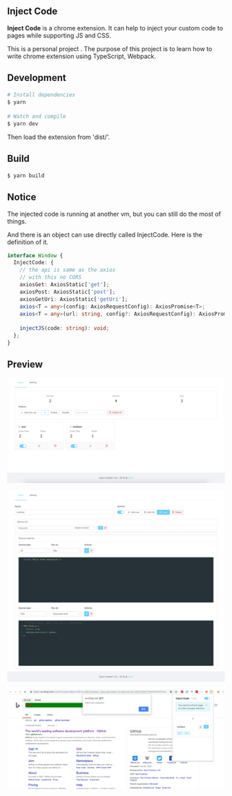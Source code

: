## Inject Code

**Inject Code** is a chrome extension. It can help to inject your custom code to pages while supporting JS and CSS.

This is a personal project . The purpose of this project is to learn how to write chrome extension using TypeScript, Webpack.

## Development

```bash
# Install dependencies
$ yarn

# Watch and compile
$ yarn dev

```

Then load the extension from 'dist/'.

## Build

```bash
$ yarn build

```

## Notice

The injected code is running at another vm, but you can still do the most of things.

And there is an object can use directly called InjectCode. Here is the definition of it.

```ts
interface Window {
  InjectCode: {
    // the api is same as the axios
    // with this no CORS
    axiosGet: AxiosStatic['get'];
    axiosPost: AxiosStatic['post'];
    axiosGetUri: AxiosStatic['getUri'];
    axios<T = any>(config: AxiosRequestConfig): AxiosPromise<T>;
    axios<T = any>(url: string, config?: AxiosRequestConfig): AxiosPromise<T>;

    injectJS(code: string): void;
  };
}
```

## Preview

![](./assets/home.png)

![](./assets/bing-detail.png)

![](./assets/bing-popup.png)
